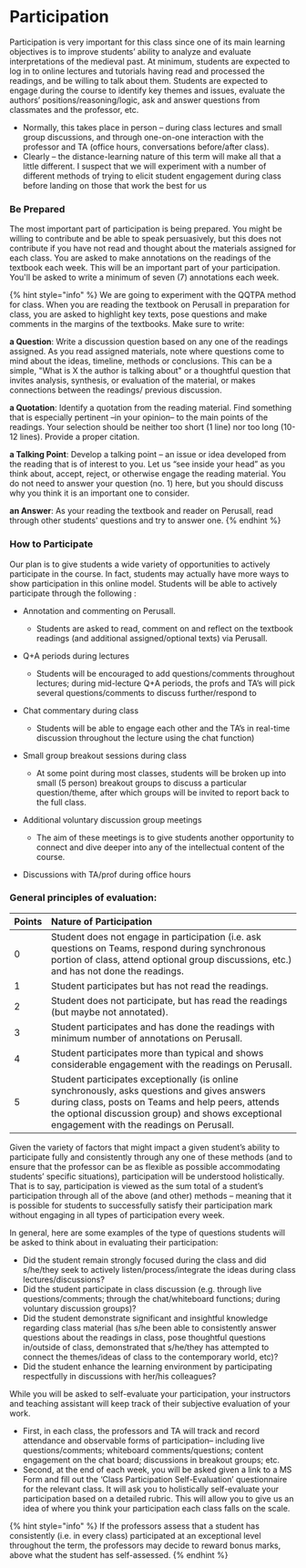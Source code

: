 # Participation

Participation is very important for this class since one of its main learning objectives is to improve students’ ability to analyze and evaluate interpretations of the medieval past. At minimum, students are expected to log in to online lectures and tutorials having read and processed the readings, and be willing to talk about them. Students are expected to engage during the course to identify key themes and issues, evaluate the authors’ positions/reasoning/logic, ask and answer questions from classmates and the professor, etc.

* Normally, this takes place in person – during class lectures and small group discussions, and through one-on-one interaction with the professor and TA \(office hours, conversations before/after class\).
* Clearly – the distance-learning nature of this term will make all that a little different. I suspect that we will experiment with a number of different methods of trying to elicit student engagement during class before landing on those that work the best for us

### Be Prepared

The most important part of participation is being prepared. You might be willing to contribute and be able to speak persuasively, but this does not contribute if you have not read and thought about the materials assigned for each class. You are asked to make annotations on the readings of the textbook each week. This will be an important part of your participation. You'll be asked to write a minimum of seven \(7\) annotations each week. 

{% hint style="info" %}
We are going to experiment with the QQTPA method for class.  When you are reading the textbook on Perusall in preparation for class, you are asked to highlight key texts, pose questions and make comments in the margins of the textbooks. Make sure to write:

**a Question**: Write a discussion question based on any one of the readings assigned. As you read assigned materials, note where questions come to mind about the ideas, timeline, methods or conclusions. This can be a simple, "What is X the author is talking about" or a thoughtful question that invites analysis, synthesis, or evaluation of the material, or makes connections between the readings/ previous discussion.

**a Quotation**: Identify a quotation from the reading material. Find something that is especially pertinent –in your opinion– to the main points of the readings. Your selection should be neither too short \(1 line\) nor too long \(10-12 lines\). Provide a proper citation.

**a Talking Point**: Develop a talking point – an issue or idea developed from the reading that is of interest to you. Let us “see inside your head” as you think about, accept, reject, or otherwise engage the reading material. You do not need to answer your question \(no. 1\) here, but you should discuss why you think it is an important one to consider.

**an Answer**: As your reading the textbook and reader on Perusall, read through other students' questions and try to answer one. 
{% endhint %}

### How to Participate

Our plan is to give students a wide variety of opportunities to actively participate in the course. In fact, students may actually have more ways to show participation in this online model. Students will be able to actively participate through the following :

* Annotation and commenting on Perusall. 
  * Students are asked to read, comment on and reflect on the textbook readings \(and additional assigned/optional texts\) via Perusall. 
* Q+A periods during lectures 

  * Students will be encouraged to add questions/comments throughout lectures; during mid-lecture Q+A periods, the profs and TA’s will pick several questions/comments to discuss further/respond to

* Chat commentary during class 

  * Students will be able to engage each other and the TA’s in real-time discussion throughout the lecture using the chat function\)

* Small group breakout sessions during class 

  * At some point during most classes, students will be broken up into small \(5 person\) breakout groups to discuss a particular question/theme, after which groups will be invited to report back to the full class.

* Additional voluntary discussion group meetings

  * The aim of these meetings is to give students another opportunity to connect and dive deeper into any of the intellectual content of the course. 

* Discussions with TA/prof during office hours

### General principles of evaluation: 

| Points | Nature of Participation |
| :--- | :--- |
| 0 | Student does not engage in participation \(i.e. ask questions on Teams, respond during synchronous portion of class, attend optional group discussions, etc.\) and has not done the readings.  |
| 1 | Student participates but has not read the readings. |
| 2 | Student does not participate, but has read the readings \(but maybe not annotated\). |
| 3 | Student participates and has done the readings with minimum number of annotations on Perusall. |
| 4 | Student participates more than typical and shows considerable engagement with the readings on Perusall.  |
| 5 | Student participates exceptionally \(is online synchronously, asks questions and gives answers during class, posts on Teams and help peers, attends the optional discussion group\) and shows exceptional engagement with the readings on Perusall.  |

Given the variety of factors that might impact a given student’s ability to participate fully and consistently through any one of these methods \(and to ensure that the professor can be as flexible as possible accommodating students’ specific situations\), participation will be understood holistically. That is to say, participation is viewed as the sum total of a student’s participation through all of the above \(and other\) methods – meaning that it is possible for students to successfully satisfy their participation mark without engaging in all types of participation every week. 

In general, here are some examples of the type of questions students will be asked to think about in evaluating their participation:

* Did the student remain strongly focused during the class and did s/he/they seek to actively listen/process/integrate the ideas during class lectures/discussions?
* Did the student participate in class discussion \(e.g. through live questions/comments; through the chat/whiteboard functions; during voluntary discussion groups\)? 
* Did the student demonstrate significant and insightful knowledge regarding class material \(has s/he been able to consistently answer questions about the readings in class, pose thoughtful questions in/outside of class, demonstrated that s/he/they has attempted to connect the themes/ideas of class to the contemporary world, etc\)?
* Did the student enhance the learning environment by participating respectfully in discussions with her/his colleagues?

While you will be asked to self-evaluate your participation, your instructors and teaching assistant will keep track of their subjective evaluation of your work. 

* First, in each class, the professors and TA will track and record attendance and observable forms of participation– including live questions/comments; whiteboard comments/questions; content engagement on the chat board; discussions in breakout groups; etc. 
* Second, at the end of each week, you will be asked given a link to a MS Form and fill out the ‘Class Participation Self-Evaluation’ questionnaire for the relevant class. It will ask you to holistically self-evaluate your participation based on a detailed rubric. This will allow you to give us an idea of where you think your participation each class falls on the scale.

{% hint style="info" %}
 If the professors assess that a student has consistently \(i.e. in every class\) participated at an exceptional level throughout the term, the professors may decide to reward bonus marks, above what the student has self-assessed.
{% endhint %}

